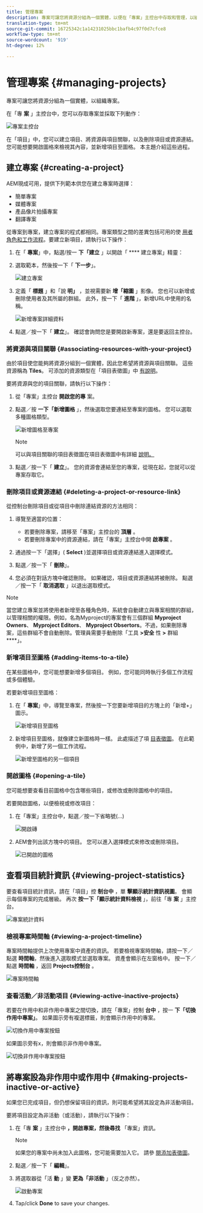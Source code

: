 ```yaml
---
title: 管理專案
description: 專案可讓您將資源分組為一個實體，以便在「專案」主控台中存取和管理，以組織您的專案
translation-type: tm+mt
source-git-commit: 16725342c1a14231025bbc1bafb4c97f0d7cfce8
workflow-type: tm+mt
source-wordcount: '919'
ht-degree: 12%

---
```



# 管理專案 {#managing-projects}

專案可讓您將資源分組為一個實體，以組織專案。

在「專 **案** 」主控台中，您可以存取專案並採取下列動作：

![專案主控台](/help/sites-cloud/authoring/assets/projects-console-detail.png)

在「項目」中，您可以建立項目、將資源與項目關聯，以及刪除項目或資源連結。 您可能想要開啟圖格來檢視其內容，並新增項目至圖格。 本主題介紹這些過程。

## 建立專案 {#creating-a-project}

AEM現成可用，提供下列範本供您在建立專案時選擇：

* 簡單專案
* 媒體專案
* 產品像片拍攝專案
* 翻譯專案

從專案到專案，建立專案的程式都相同。專案類型之間的差異包括可用的使 [用者角色](/help/sites-cloud/authoring/projects/overview.md)[和工作流程](/help/sites-cloud/authoring/projects/workflows.md)。要建立新項目，請執行以下操作：

1. 在「 **專案**」中，點選/按一 **下「建立** 」以開啟「 **** 建立專案」精靈：
1. 選取範本，然後按一下「 **下一步**」。

   ![建立專案](/help/sites-cloud/authoring/assets/projects-create.png)

1. 定義「 **標題** 」和「說 **明」** ，並視需要新 **增「縮圖** 」影像。 您也可以新增或刪除使用者及其所屬的群組。 此外，按一下「 **進階** 」，新增URL中使用的名稱。

   ![新增專案詳細資料](/help/sites-cloud/authoring/assets/projects-title.png)

1. 點選／按一下「 **建立**」。 確認會詢問您是要開啟新專案，還是要返回主控台。

### 將資源與項目關聯 {#associating-resources-with-your-project}

由於項目使您能夠將資源分組到一個實體，因此您希望將資源與項目關聯。 這些資源稱為 **Tiles**。 可添加的資源類型在「項目表徵圖」中 [有說明](/help/sites-cloud/authoring/projects/overview.md#project-tiles)。

要將資源與您的項目關聯，請執行以下操作：

1. 從「專案」主控台 **開啟您的專** 案。
1. 點選／按 **一下「新增圖格** 」，然後選取您要連結至專案的圖格。 您可以選取多種圖格類型。

   ![新增圖格至專案](/help/sites-cloud/authoring/assets/projects-add-tile.png)

   >[!NOTE]
   >
   >可以與項目關聯的項目表徵圖在項目表徵圖中有詳細 [說明。](/help/sites-cloud/authoring/projects/overview.md#project-tiles)

1. 點選／按一下「 **建立**」。 您的資源會連結至您的專案，從現在起，您就可以從專案存取它。

### 刪除項目或資源連結 {#deleting-a-project-or-resource-link}

從控制台刪除項目或從項目中刪除連結資源的方法相同：

1. 導覽至適當的位置：

   * 若要刪除專案，請移至「專案」主控台的 **頂層** 。
   * 若要刪除專案中的資源連結，請在「專案」主控台中開 **啟專案** 。

1. 通過按一下「選擇」( **Select** )並選擇項目或資源連結進入選擇模式。
1. 點選／按一下「 **刪除**」。

1. 您必須在對話方塊中確認刪除。 如果確認，項目或資源連結將被刪除。 點選／按一下「 **取消選取** 」以退出選取模式。

>[!NOTE]
>
>當您建立專案並將使用者新增至各種角色時，系統會自動建立與專案相關的群組，以管理相關的權限。例如，名為Myproject的專案會有三個群組 **Myproject Owners**、 **Myproject Editors**、 **Myproject Obsertors**。不過，如果刪除專案，這些群組不會自動刪除。管理員需要手動刪除「工具 **>安全** 性 **>** 群組 ****」。

### 新增項目至圖格 {#adding-items-to-a-tile}

在某些圖格中，您可能想要新增多個項目。 例如，您可能同時執行多個工作流程或多個體驗。

若要新增項目至圖格：

1. 在「 **專案**」中，導覽至專案，然後按一下您要新增項目的方塊上的「新增+」圖示。

   ![新增項目至圖格](/help/sites-cloud/authoring/assets/projects-workflows-1.png)

1. 新增項目至圖格，就像建立新圖格時一樣。 此處描述了項 [目表徵圖](/help/sites-cloud/authoring/projects/overview.md#project-tiles)。 在此範例中，新增了另一個工作流程。

   ![新增至圖格的另一個項目](/help/sites-cloud/authoring/assets/projects-workflows-2.png)

### 開啟圖格 {#opening-a-tile}

您可能想要查看目前圖格中包含哪些項目，或修改或刪除圖格中的項目。

若要開啟圖格，以便檢視或修改項目：

1. 在「專案」主控台中，點選／按一下省略號(...)

   ![開啟磚](/help/sites-cloud/authoring/assets/projects-open-tile.png)

1. AEM會列出該方塊中的項目。 您可以進入選擇模式來修改或刪除項目。

   ![已開啟的圖格](/help/sites-cloud/authoring/assets/projects-opened-tile.png)

## 查看項目統計資訊 {#viewing-project-statistics}

要查看項目統計資訊，請在「項目」控 **制台中** ，單 **擊顯示統計資訊視圖**。 會顯示每個專案的完成層級。 再次 **按一下「顯示統計資料檢視** 」，前往「專 **案** 」主控台。

![專案統計資料](/help/sites-cloud/authoring/assets/projects-stats.png)

### 檢視專案時間軸 {#viewing-a-project-timeline}

專案時間軸提供上次使用專案中資產的資訊。 若要檢視專案時間軸，請按一下／點選 **時間軸**，然後進入選取模式並選取專案。 資產會顯示在左窗格中。 按一下／點選 **時間軸** ，返回 **Projects控制台** 。

![專案時間軸](/help/sites-cloud/authoring/assets/projects-timeline.png)

### 查看活動／非活動項目 {#viewing-active-inactive-projects}

若要在作用中和非作用中專案之間切換，請在「專案」控制 **台中** ，按一 **下「切換作用中專案」**。 如果圖示旁有複選標籤，則會顯示作用中的專案。

![切換作用中專案按鈕](/help/sites-cloud/authoring/assets/projects-active.png)

如果圖示旁有x，則會顯示非作用中專案。

![切換非作用中專案按鈕](/help/sites-cloud/authoring/assets/projects-inactive.png)

## 將專案設為非作用中或作用中 {#making-projects-inactive-or-active}

如果您已完成項目，但仍想保留項目的資訊，則可能希望將其設定為非活動項目。

要將項目設定為非活動（或活動），請執行以下操作：

1. 在「專 **案** 」主控台中 **，開啟專案，然後尋找** 「專案」資訊。

   >[!NOTE]
   >
   >如果您的專案中尚未加入此圖格，您可能需要加入它。 請參 [閱添加表徵圖](#adding-items-to-a-tile)。

1. 點選／按一下「 **編輯**」。
1. 將選取器從「活 **動** 」變 **更為「非活動** 」（反之亦然）。

   ![啟動專案](/help/sites-cloud/authoring/assets/projects-activate.png)

1. Tap/click **Done** to save your changes.
